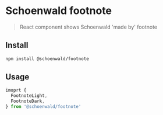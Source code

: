 # Schoenwald footnote

> React component shows Schoenwald 'made by' footnote

## Install

```sh
npm install @schoenwald/footnote
```

## Usage

```ts
imoprt {
  FootnoteLight, 
  FootnoteDark, 
} from '@schoenwald/footnote'
```
